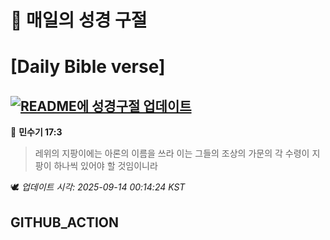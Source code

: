# 🙏 매일의 성경 구절
# [Daily Bible verse]
## [![README에 성경구절 업데이트](https://github.com/DONGSUKA/first_test/actions/workflows/update-readme-bible.yml/badge.svg)](https://github.com/DONGSUKA/first_test/actions/workflows/update-readme-bible.yml)
<!-- START_BIBLE_VERSE -->
📖 **민수기 17:3**
> 레위의 지팡이에는 아론의 이름을 쓰라 이는 그들의 조상의 가문의 각 수령이 지팡이 하나씩 있어야 할 것임이니라

🕊️ _업데이트 시각: 2025-09-14 00:14:24 KST_
  <!-- END_BIBLE_VERSE -->
## GITHUB_ACTION
